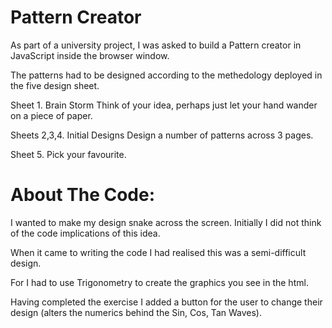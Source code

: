 # Pattern Creator
As part of a university project, I was asked to build a Pattern creator in JavaScript inside the browser window.

The patterns had to be designed according to the methedology deployed in the five design sheet.

Sheet 1. Brain Storm
  Think of your idea, perhaps just let your hand wander on a piece of paper.
 
Sheets 2,3,4. Initial Designs
  Design a number of patterns across 3 pages.

Sheet 5.
  Pick your favourite.
  
# About The Code:
I wanted to make my design snake across the screen. Initially I did not think of the code implications of this idea.

When it came to writing the code I had realised this was a semi-difficult design. 

For I had to use Trigonometry to create the graphics you see in the html.

Having completed the exercise I added a button for the user to change their design (alters the numerics behind the Sin, Cos, Tan Waves).
